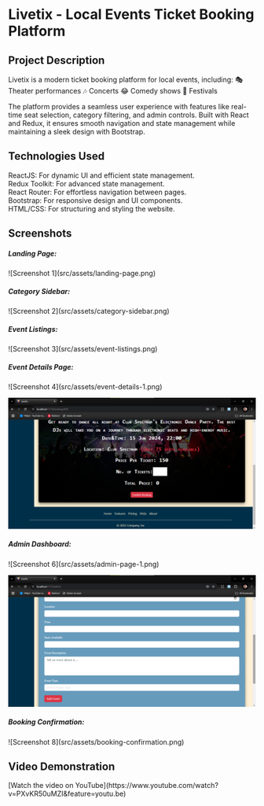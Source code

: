 <h1>Livetix - Local Events Ticket Booking Platform</h1>
<h2>Project Description</h2>
Livetix is a modern ticket booking platform for local events, including:
🎭 Theater performances
🎶 Concerts
😂 Comedy shows
🌟 Festivals

The platform provides a seamless user experience with features like real-time seat selection, category filtering, and admin controls. Built with React and Redux, it ensures smooth navigation and state management while maintaining a sleek design with Bootstrap.

<h2>Technologies Used</h2>
ReactJS: For dynamic UI and efficient state management.<br>
Redux Toolkit: For advanced state management.<br>
React Router: For effortless navigation between pages.<br>
Bootstrap: For responsive design and UI components.<br>
HTML/CSS: For structuring and styling the website.<br>
<h2>Screenshots</h2>

<h5>Landing Page:</h5>
![Screenshot 1](src/assets/landing-page.png)

<h5>Category Sidebar:</h5>
![Screenshot 2](src/assets/category-sidebar.png)

<h5>Event Listings:</h5>
![Screenshot 3](src/assets/event-listings.png)

<h5>Event Details Page:</h5>
![Screenshot 4](src/assets/event-details-1.png)

![Screenshot 5](src/assets/event-details-2.png)

<h5>Admin Dashboard:</h5>
![Screenshot 6](src/assets/admin-page-1.png)

![Screenshot 7](src/assets/admin-page-2.png)

<h5>Booking Confirmation:</h5>
![Screenshot 8](src/assets/booking-confirmation.png)


<h2>Video Demonstration</h2>
[Watch the video on YouTube](https://www.youtube.com/watch?v=PXvKR50uMZI&feature=youtu.be)
